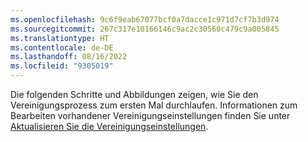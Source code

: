 ```yaml
---
ms.openlocfilehash: 9c6f9eab67077bcf0a7dacce1c971d7cf7b3d974
ms.sourcegitcommit: 267c317e10166146c9ac2c30560c479c9a005845
ms.translationtype: HT
ms.contentlocale: de-DE
ms.lasthandoff: 08/16/2022
ms.locfileid: "9305019"
---
```

Die folgenden Schritte und Abbildungen zeigen, wie Sie den Vereinigungsprozess zum ersten Mal durchlaufen. Informationen zum Bearbeiten vorhandener Vereinigungseinstellungen finden Sie unter [Aktualisieren Sie die Vereinigungseinstellungen](../data-unification-update.md).
